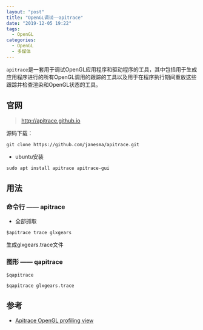 ```yaml
---
layout: "post"
title: "OpenGL调试——apitrace"
date: "2019-12-05 19:22"
tags:
  - OpenGL
categories:
  - OpenGL
  - 多媒体
---
```


`apitrace`是一套用于调试OpenGL应用程序和驱动程序的工具，其中包括用于生成应用程序进行的所有OpenGL调用的跟踪的工具以及用于在程序执行期间重放这些跟踪并检查渲染和OpenGL状态的工具。

<!--more-->

## 官网

> http://apitrace.github.io

源码下载：
```
git clone https://github.com/janesma/apitrace.git
```

- ubuntu安装
```
sudo apt install apitrace apitrace-gui
```

## 用法

### 命令行 —— apitrace
- 全部抓取
```
$apitrace trace glxgears
```
生成glxgears.trace文件

### 图形 —— qapitrace

```
$qapitrace
```

```
$qapitrace glxgears.trace
```

## 参考

- [Apitrace OpenGL profiling view](https://www.x.org/wiki/Events/XDC2016/Program/trukhin_apitrace.pdf)
